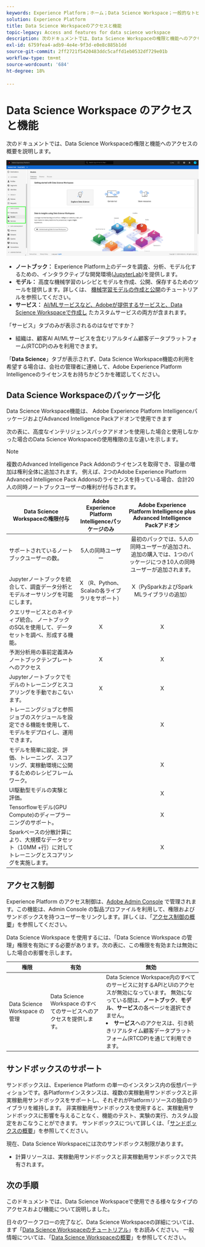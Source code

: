 ```yaml
---
keywords: Experience Platform；ホーム；Data Science Workspace；一般的なトピック；アクセス制御；サンドボックス；インテリジェンスパック；dsw機能；dswアクセス；Adobe Experience Platformインテリジェンス；インテリジェンス；aepインテリジェンスパッケージ
solution: Experience Platform
title: Data Science Workspaceのアクセスと機能
topic-legacy: Access and features for data science workspace
description: 次のドキュメントでは、Data Science Workspaceの権限と機能へのアクセスの概要を説明します。
exl-id: 6759fea4-adb9-4e4e-9f3d-e0e8c885b1dd
source-git-commit: 2ff2721f5420483ddc5caffd1eb0532df729e01b
workflow-type: tm+mt
source-wordcount: '684'
ht-degree: 18%

---
```


# Data Science Workspace のアクセスと機能

次のドキュメントでは、Data Science Workspaceの権限と機能へのアクセスの概要を説明します。

![DSWタブ](./images/access/platform-tabs.png)

- **ノートブック：** Experience Platform上のデータを調査、分析、モデル化するための、インタラクティブな開発環境([JupyterLab](./jupyterlab/overview.md))を提供します。
- **モデル：** 高度な機械学習のレシピとモデルを作成、公開、保存するためのツールを提供します。詳しくは、 [機械学習モデルの作成と公開](./models-recipes/create-publish-model.md)のチュートリアルを参照してください。
- **サービス：**  [AI/MLサービスなど、Adobeが提供するサービスと、Data Science Workspaceで作成し](../intelligent-services/home.md) たカスタムサービスの両方が含まれます。

「サービス」タブのみが表示されるのはなぜですか？

- 組織は、顧客AI AI/MLサービスを含むリアルタイム顧客データプラットフォーム(RTCDP)のみを利用できます。

「**Data Science**」タブが表示されず、Data Science Workspace機能の利用を希望する場合は、会社の管理者に連絡して、Adobe Experience Platform Intelligenceのライセンスをお持ちかどうかを確認してください。

## Data Science Workspaceのパッケージ化

Data Science Workspace機能は、 Adobe Experience Platform IntelligenceパッケージおよびAdvanced Intelligence Packアドオンで使用できます

次の表に、高度なインテリジェンスパックアドオンを使用した場合と使用しなかった場合のData Science Workspaceの使用権限の主な違いを示します。

>[!NOTE]
>
>複数のAdvanced Intelligence Pack Addonのライセンスを取得でき、容量の増加は権利全体に追加されます。 例えば、2つのAdobe Experience Platform Advanced Intelligence Pack Addonsのライセンスを持っている場合、合計20人の同時ノートブックユーザーの権利が付与されます。

| Data Science Workspaceの権限付与 | Adobe Experience Platform Intelligenceパッケージのみ | Adobe Experience Platform Intelligence plus Advanced Intelligence Packアドオン |
| --- | :---: | :---: |
| サポートされているノートブックユーザーの数。 | 5人の同時ユーザー | 最初のパックでは、5人の同時ユーザーが追加され、追加の購入では、1つのパッケージにつき10人の同時ユーザーが追加されます。 |
| Jupyterノートブックを統合して、調査データ分析とモデルオーサリングを可能にします。 | X （R、Python、Scalaの各ライブラリをサポート） | X（PySparkおよびSpark MLライブラリの追加） |
| クエリサービスとのネイティブ統合。 ノートブックのSQLを使用して、データセットを調べ、形成する機能。 | X | X |
| 予測分析用の事前定義済みノートブックテンプレートへのアクセス | X | X |
| Jupyterノートブックでモデルのトレーニングとスコアリングを手動でおこないます。 | X | X |
| トレーニングジョブと参照ジョブのスケジュールを設定できる機能を使用して、モデルをデプロイし、運用できます。 |  | X |
| モデルを簡単に設定、評価、トレーニング、スコアリング、実稼動環境に公開するためのレシピフレームワーク。 |  | X |
| UI駆動型モデルの実験と評価。 |  | X |
| Tensorflowモデル(GPU Compute)のディープラーニングのサポート。 |  | X |
| Sparkベースの分散計算により、大規模なデータセット（10MM +行）に対してトレーニングとスコアリングを実施します。 |  | X |

## アクセス制御

Experience Platform のアクセス制御は、[Adobe Admin Console](https://adminconsole.adobe.com) で管理されます。この機能は、Admin Console の製品プロファイルを利用して、権限およびサンドボックスを持つユーザーをリンクします。詳しくは、「[アクセス制御の概要](../access-control/home.md)」を参照してください。

 Data Science Workspace を使用するには、「Data Science Workspace の管理」権限を有効にする必要があります。次の表に、この権限を有効または無効にした場合の影響を示します。

| 権限 | 有効 | 無効 |
|---|---|---|
| Data Science Workspace の管理 | Data Science Workspace のすべてのサービスへのアクセスを提供します。 | Data Science Workspace内のすべてのサービスに対するAPIとUIのアクセスが無効になっています。 無効になっている間は、**ノートブック**、**モデル**、**サービス**&#x200B;の各ページを選択できません。 <li>**サービス**&#x200B;へのアクセスは、引き続きリアルタイム顧客データプラットフォーム(RTCDP)を通じて利用できます。</li> |

## サンドボックスのサポート

サンドボックスは、Experience Platform の単一のインスタンス内の仮想パーティションです。各Platformインスタンスは、複数の実稼動用サンドボックスと非実稼動用サンドボックスをサポートし、それぞれがPlatformリソースの独自のライブラリを維持します。 非実稼動用サンドボックスを使用すると、実稼動用サンドボックスに影響を与えることなく、機能のテスト、実験の実行、カスタム設定をおこなうことができます。 サンドボックスについて詳しくは、「[サンドボックスの概要](../sandboxes/home.md)」を参照してください。

現在、Data Science Workspaceには次のサンドボックス制限があります。

- 計算リソースは、実稼動用サンドボックスと非実稼動用サンドボックスで共有されます。

## 次の手順

このドキュメントでは、Data Science Workspaceで使用できる様々なタイプのアクセスおよび機能について説明しました。

日々のワークフローの完了など、Data Science Workspaceの詳細については、まず「[Data Science Workspaceのチュートリアル](./walkthrough.md)」をお読みください。 一般情報については、「[Data Science Workspaceの概要](./home.md)」を参照してください。
